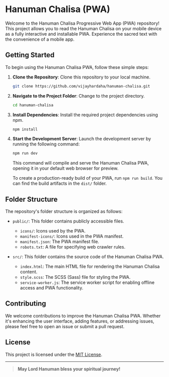 # Hanuman Chalisa (PWA)

Welcome to the Hanuman Chalisa Progressive Web App (PWA) repository! This project allows you to read the Hanuman Chalisa on your mobile device as a fully interactive and installable PWA. Experience the sacred text with the convenience of a mobile app.

## Getting Started

To begin using the Hanuman Chalisa PWA, follow these simple steps:

1. **Clone the Repository**: Clone this repository to your local machine.

    ```bash
    git clone https://github.com/vijayhardaha/hanuman-chalisa.git
    ```

2. **Navigate to the Project Folder**: Change to the project directory.

    ```bash
    cd hanuman-chalisa
    ```

3. **Install Dependencies**: Install the required project dependencies using npm.

    ```bash
    npm install
    ```

4. **Start the Development Server**: Launch the development server by running the following command:

    ```bash
    npm run dev
    ```

    This command will compile and serve the Hanuman Chalisa PWA, opening it in your default web browser for preview.

    To create a production-ready build of your PWA, run `npm run build`. You can find the build artifacts in the `dist/` folder.

## Folder Structure

The repository's folder structure is organized as follows:

-   `public/`: This folder contains publicly accessible files.

    -   `icons/`: Icons used by the PWA.
    -   `manifest-icons/`: Icons used in the PWA manifest.
    -   `manifest.json`: The PWA manifest file.
    -   `robots.txt`: A file for specifying web crawler rules.

-   `src/`: This folder contains the source code of the Hanuman Chalisa PWA.
    -   `index.html`: The main HTML file for rendering the Hanuman Chalisa content.
    -   `style.scss`: The SCSS (Sass) file for styling the PWA.
    -   `service-worker.js`: The service worker script for enabling offline access and PWA functionality.

## Contributing

We welcome contributions to improve the Hanuman Chalisa PWA. Whether it's enhancing the user interface, adding features, or addressing issues, please feel free to open an issue or submit a pull request.

## License

This project is licensed under the [MIT License](LICENSE).

---

> **May Lord Hanuman bless your spiritual journey!**
